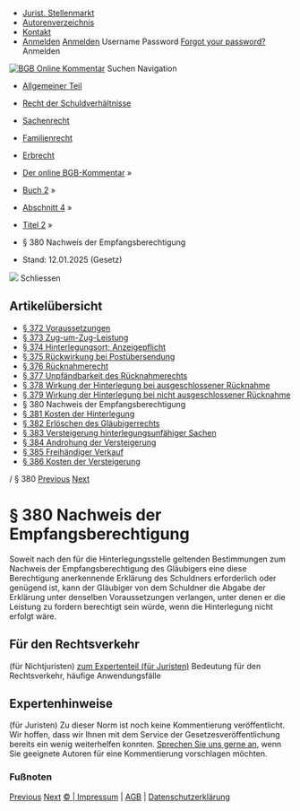   * [Jurist. Stellenmarkt](https://bgb.kommentar.de/Buch-2/Abschnitt-4/Titel-2/</job-board> "Jurist. Stellenmarkt")
  * [Autorenverzeichnis](https://bgb.kommentar.de/Buch-2/Abschnitt-4/Titel-2/</Autorenverzeichnis> "Autorenverzeichnis")
  * [Kontakt](https://bgb.kommentar.de/Buch-2/Abschnitt-4/Titel-2/</Kontakt>)
  * [Anmelden](https://bgb.kommentar.de/Buch-2/Abschnitt-4/Titel-2/<#login> "show login form") [Anmelden](https://bgb.kommentar.de/Buch-2/Abschnitt-4/Titel-2/<#> "hide login form") Username Password
[Forgot your password?](https://bgb.kommentar.de/Buch-2/Abschnitt-4/Titel-2/</user/forgotpassword>) Anmelden 


[![BGB Online Kommentar](https://bgb.kommentar.de/extension/bgb/design/bgb/images/logo.png)](https://bgb.kommentar.de/Buch-2/Abschnitt-4/Titel-2/</> "BGB Online Kommentar")
Suchen
Navigation
  * [Allgemeiner Teil](https://bgb.kommentar.de/Buch-2/Abschnitt-4/Titel-2/</Buch-1>)
  * [Recht der Schuldverhältnisse](https://bgb.kommentar.de/Buch-2/Abschnitt-4/Titel-2/</Buch-2>)
  * [Sachenrecht](https://bgb.kommentar.de/Buch-2/Abschnitt-4/Titel-2/</Buch-3>)
  * [Familienrecht](https://bgb.kommentar.de/Buch-2/Abschnitt-4/Titel-2/</Buch-4>)
  * [Erbrecht](https://bgb.kommentar.de/Buch-2/Abschnitt-4/Titel-2/</Buch-5>)


  * [Der online BGB-Kommentar](https://bgb.kommentar.de/Buch-2/Abschnitt-4/Titel-2/</>) »
  * [Buch 2](https://bgb.kommentar.de/Buch-2/Abschnitt-4/Titel-2/</Buch-2>) »
  * [Abschnitt 4](https://bgb.kommentar.de/Buch-2/Abschnitt-4/Titel-2/</Buch-2/Abschnitt-4>) »
  * [Titel 2](https://bgb.kommentar.de/Buch-2/Abschnitt-4/Titel-2/</Buch-2/Abschnitt-4/Titel-2>) »
  * § 380 Nachweis der Empfangsberechtigung 
  * Stand: 12.01.2025 (Gesetz) 


![](https://vg01.met.vgwort.de/na/1c9909529ead4f509072c06d9081a7d5)
Schliessen 
## Artikelübersicht
  * [ § 372 Voraussetzungen ](https://bgb.kommentar.de/Buch-2/Abschnitt-4/Titel-2/</Buch-2/Abschnitt-4/Titel-2/Voraussetzungen>)
  * [ § 373 Zug-um-Zug-Leistung ](https://bgb.kommentar.de/Buch-2/Abschnitt-4/Titel-2/</Buch-2/Abschnitt-4/Titel-2/Zug-um-Zug-Leistung>)
  * [ § 374 Hinterlegungsort; Anzeigepflicht ](https://bgb.kommentar.de/Buch-2/Abschnitt-4/Titel-2/</Buch-2/Abschnitt-4/Titel-2/Hinterlegungsort-Anzeigepflicht>)
  * [ § 375 Rückwirkung bei Postübersendung ](https://bgb.kommentar.de/Buch-2/Abschnitt-4/Titel-2/</Buch-2/Abschnitt-4/Titel-2/Rueckwirkung-bei-Postuebersendung>)
  * [ § 376 Rücknahmerecht ](https://bgb.kommentar.de/Buch-2/Abschnitt-4/Titel-2/</Buch-2/Abschnitt-4/Titel-2/Ruecknahmerecht>)
  * [ § 377 Unpfändbarkeit des Rücknahmerechts ](https://bgb.kommentar.de/Buch-2/Abschnitt-4/Titel-2/</Buch-2/Abschnitt-4/Titel-2/Unpfaendbarkeit-des-Ruecknahmerechts>)
  * [ § 378 Wirkung der Hinterlegung bei ausgeschlossener Rücknahme ](https://bgb.kommentar.de/Buch-2/Abschnitt-4/Titel-2/</Buch-2/Abschnitt-4/Titel-2/Wirkung-der-Hinterlegung-bei-ausgeschlossener-Ruecknahme>)
  * [ § 379 Wirkung der Hinterlegung bei nicht ausgeschlossener Rücknahme ](https://bgb.kommentar.de/Buch-2/Abschnitt-4/Titel-2/</Buch-2/Abschnitt-4/Titel-2/Wirkung-der-Hinterlegung-bei-nicht-ausgeschlossener-Ruecknahme>)
  * § 380 Nachweis der Empfangsberechtigung 
  * [ § 381 Kosten der Hinterlegung ](https://bgb.kommentar.de/Buch-2/Abschnitt-4/Titel-2/</Buch-2/Abschnitt-4/Titel-2/Kosten-der-Hinterlegung>)
  * [ § 382 Erlöschen des Gläubigerrechts ](https://bgb.kommentar.de/Buch-2/Abschnitt-4/Titel-2/</Buch-2/Abschnitt-4/Titel-2/Erloeschen-des-Glaeubigerrechts>)
  * [ § 383 Versteigerung hinterlegungsunfähiger Sachen ](https://bgb.kommentar.de/Buch-2/Abschnitt-4/Titel-2/</Buch-2/Abschnitt-4/Titel-2/Versteigerung-hinterlegungsunfaehiger-Sachen>)
  * [ § 384 Androhung der Versteigerung ](https://bgb.kommentar.de/Buch-2/Abschnitt-4/Titel-2/</Buch-2/Abschnitt-4/Titel-2/Androhung-der-Versteigerung>)
  * [ § 385 Freihändiger Verkauf ](https://bgb.kommentar.de/Buch-2/Abschnitt-4/Titel-2/</Buch-2/Abschnitt-4/Titel-2/Freihaendiger-Verkauf>)
  * [ § 386 Kosten der Versteigerung ](https://bgb.kommentar.de/Buch-2/Abschnitt-4/Titel-2/</Buch-2/Abschnitt-4/Titel-2/Kosten-der-Versteigerung>)


/ § 380 
[Previous](https://bgb.kommentar.de/Buch-2/Abschnitt-4/Titel-2/</Buch-2/Abschnitt-4/Titel-2/Wirkung-der-Hinterlegung-bei-nicht-ausgeschlossener-Ruecknahme> "§ 379 Wirkung der Hinterlegung bei nicht ausgeschlossener Rücknahme") [Next](https://bgb.kommentar.de/Buch-2/Abschnitt-4/Titel-2/</Buch-2/Abschnitt-4/Titel-2/Kosten-der-Hinterlegung> "§ 381 Kosten der Hinterlegung")
# § 380 Nachweis der Empfangsberechtigung
Soweit nach den für die Hinterlegungsstelle geltenden Bestimmungen zum Nachweis der Empfangsberechtigung des Gläubigers eine diese Berechtigung anerkennende Erklärung des Schuldners erforderlich oder genügend ist, kann der Gläubiger von dem Schuldner die Abgabe der Erklärung unter denselben Voraussetzungen verlangen, unter denen er die Leistung zu fordern berechtigt sein würde, wenn die Hinterlegung nicht erfolgt wäre.
## Für den Rechtsverkehr 
(für Nichtjuristen)
[zum Expertenteil (für Juristen)](https://bgb.kommentar.de/Buch-2/Abschnitt-4/Titel-2/<#expertenhinweise>)
Bedeutung für den Rechtsverkehr, häufige Anwendungsfälle
## Expertenhinweise
(für Juristen)
Zu dieser Norm ist noch keine Kommentierung veröffentlicht. Wir hoffen, dass wir Ihnen mit dem Service der Gesetzesveröffentlichung bereits ein wenig weiterhelfen konnten. [Sprechen Sie uns gerne an](https://bgb.kommentar.de/Buch-2/Abschnitt-4/Titel-2/</Kontakt>), wenn Sie geeignete Autoren für eine Kommentierung vorschlagen möchten. 
### Fußnoten
[Previous](https://bgb.kommentar.de/Buch-2/Abschnitt-4/Titel-2/</Buch-2/Abschnitt-4/Titel-2/Wirkung-der-Hinterlegung-bei-nicht-ausgeschlossener-Ruecknahme> "§ 379 Wirkung der Hinterlegung bei nicht ausgeschlossener Rücknahme") [Next](https://bgb.kommentar.de/Buch-2/Abschnitt-4/Titel-2/</Buch-2/Abschnitt-4/Titel-2/Kosten-der-Hinterlegung> "§ 381 Kosten der Hinterlegung")
[© | Impressum](https://bgb.kommentar.de/Buch-2/Abschnitt-4/Titel-2/</Kontakt>) | [AGB](https://bgb.kommentar.de/Buch-2/Abschnitt-4/Titel-2/</AGB>) | [Datenschutzerklärung](https://bgb.kommentar.de/Buch-2/Abschnitt-4/Titel-2/</Datenschutzerklaerung-fuer-Leser>)
